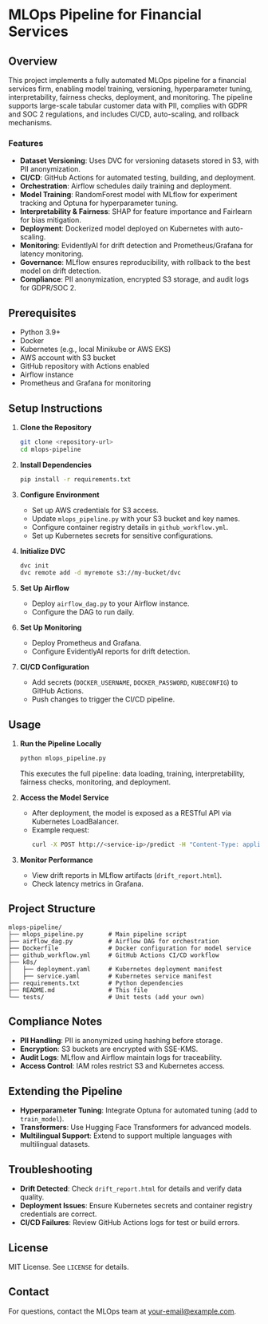 # MLOps Pipeline for Financial Services

## Overview
This project implements a fully automated MLOps pipeline for a financial services firm, enabling model training, versioning, hyperparameter tuning, interpretability, fairness checks, deployment, and monitoring. The pipeline supports large-scale tabular customer data with PII, complies with GDPR and SOC 2 regulations, and includes CI/CD, auto-scaling, and rollback mechanisms.

### Features
- **Dataset Versioning**: Uses DVC for versioning datasets stored in S3, with PII anonymization.
- **CI/CD**: GitHub Actions for automated testing, building, and deployment.
- **Orchestration**: Airflow schedules daily training and deployment.
- **Model Training**: RandomForest model with MLflow for experiment tracking and Optuna for hyperparameter tuning.
- **Interpretability & Fairness**: SHAP for feature importance and Fairlearn for bias mitigation.
- **Deployment**: Dockerized model deployed on Kubernetes with auto-scaling.
- **Monitoring**: EvidentlyAI for drift detection and Prometheus/Grafana for latency monitoring.
- **Governance**: MLflow ensures reproducibility, with rollback to the best model on drift detection.
- **Compliance**: PII anonymization, encrypted S3 storage, and audit logs for GDPR/SOC 2.

## Prerequisites
- Python 3.9+
- Docker
- Kubernetes (e.g., local Minikube or AWS EKS)
- AWS account with S3 bucket
- GitHub repository with Actions enabled
- Airflow instance
- Prometheus and Grafana for monitoring

## Setup Instructions
1. **Clone the Repository**
   ```bash
   git clone <repository-url>
   cd mlops-pipeline
   ```

2. **Install Dependencies**
   ```bash
   pip install -r requirements.txt
   ```

3. **Configure Environment**
   - Set up AWS credentials for S3 access.
   - Update `mlops_pipeline.py` with your S3 bucket and key names.
   - Configure container registry details in `github_workflow.yml`.
   - Set up Kubernetes secrets for sensitive configurations.

4. **Initialize DVC**
   ```bash
   dvc init
   dvc remote add -d myremote s3://my-bucket/dvc
   ```

5. **Set Up Airflow**
   - Deploy `airflow_dag.py` to your Airflow instance.
   - Configure the DAG to run daily.

6. **Set Up Monitoring**
   - Deploy Prometheus and Grafana.
   - Configure EvidentlyAI reports for drift detection.

7. **CI/CD Configuration**
   - Add secrets (`DOCKER_USERNAME`, `DOCKER_PASSWORD`, `KUBECONFIG`) to GitHub Actions.
   - Push changes to trigger the CI/CD pipeline.

## Usage
1. **Run the Pipeline Locally**
   ```bash
   python mlops_pipeline.py
   ```
   This executes the full pipeline: data loading, training, interpretability, fairness checks, monitoring, and deployment.

2. **Access the Model Service**
   - After deployment, the model is exposed as a RESTful API via Kubernetes LoadBalancer.
   - Example request:
     ```bash
     curl -X POST http://<service-ip>/predict -H "Content-Type: application/json" -d '{"features": [1, 2, 3]}'
     ```

3. **Monitor Performance**
   - View drift reports in MLflow artifacts (`drift_report.html`).
   - Check latency metrics in Grafana.

## Project Structure
```
mlops-pipeline/
├── mlops_pipeline.py       # Main pipeline script
├── airflow_dag.py          # Airflow DAG for orchestration
├── Dockerfile              # Docker configuration for model service
├── github_workflow.yml     # GitHub Actions CI/CD workflow
├── k8s/
│   ├── deployment.yaml     # Kubernetes deployment manifest
│   ├── service.yaml        # Kubernetes service manifest
├── requirements.txt        # Python dependencies
├── README.md               # This file
└── tests/                  # Unit tests (add your own)
```

## Compliance Notes
- **PII Handling**: PII is anonymized using hashing before storage.
- **Encryption**: S3 buckets are encrypted with SSE-KMS.
- **Audit Logs**: MLflow and Airflow maintain logs for traceability.
- **Access Control**: IAM roles restrict S3 and Kubernetes access.

## Extending the Pipeline
- **Hyperparameter Tuning**: Integrate Optuna for automated tuning (add to `train_model`).
- **Transformers**: Use Hugging Face Transformers for advanced models.
- **Multilingual Support**: Extend to support multiple languages with multilingual datasets.

## Troubleshooting
- **Drift Detected**: Check `drift_report.html` for details and verify data quality.
- **Deployment Issues**: Ensure Kubernetes secrets and container registry credentials are correct.
- **CI/CD Failures**: Review GitHub Actions logs for test or build errors.

## License
MIT License. See `LICENSE` for details.

## Contact
For questions, contact the MLOps team at <your-email@example.com>.